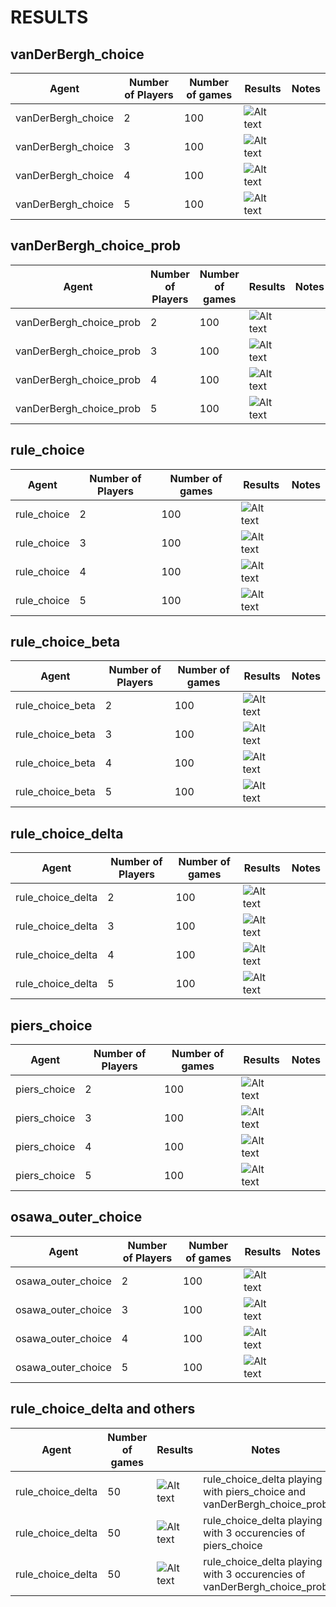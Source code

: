 # RESULTS

## vanDerBergh_choice

| Agent  | Number of Players   | Number of games   |Results   |  Notes |
|---|---|---|---|---|
|  vanDerBergh_choice | 2 | 100 | ![Alt text](graphs/vdb2.png)  |   |
|  vanDerBergh_choice | 3 | 100 | ![Alt text](graphs/vdb3.png) |   |
|  vanDerBergh_choice | 4 | 100 | ![Alt text](graphs/vdb4.png)  |   |
|  vanDerBergh_choice | 5 | 100 | ![Alt text](graphs/vdb5.png)|   |


## vanDerBergh_choice_prob

| Agent  | Number of Players   | Number of games   |Results   |  Notes |
|---|---|---|---|---|
|  vanDerBergh_choice_prob | 2 | 100 | ![Alt text](graphs/vdbp2.png)  |   |
|  vanDerBergh_choice_prob | 3 | 100 | ![Alt text](graphs/vdbp3.png) |   |
|  vanDerBergh_choice_prob | 4 | 100 | ![Alt text](graphs/vdbp4.png)  |   |
|  vanDerBergh_choice_prob | 5 | 100 | ![Alt text](graphs/vdbp5.png)|   |


## rule_choice

| Agent  | Number of Players   | Number of games   |Results   |  Notes |
|---|---|---|---|---|
|  rule_choice | 2 | 100 | ![Alt text](graphs/rc2.png)  |   |
|  rule_choice | 3 | 100 | ![Alt text](graphs/rc3.png) |   |
|  rule_choice | 4 | 100 | ![Alt text](graphs/rc4.png)  |   |
|  rule_choice | 5 | 100 | ![Alt text](graphs/rc5.png)|   |


## rule_choice_beta

| Agent  | Number of Players   | Number of games   |Results   |  Notes |
|---|---|---|---|---|
|  rule_choice_beta | 2 | 100 | ![Alt text](graphs/rcb2.png)  |   |
|  rule_choice_beta | 3 | 100 | ![Alt text](graphs/rcb3.png) |   |
|  rule_choice_beta | 4 | 100 | ![Alt text](graphs/rcb4.png)  |   |
|  rule_choice_beta | 5 | 100 | ![Alt text](graphs/rcb5.png)|   |


## rule_choice_delta

| Agent  | Number of Players   | Number of games   |Results   |  Notes |
|---|---|---|---|---|
| rule_choice_delta | 2 | 100 | ![Alt text](graphs/rcd2.png)  |   |
|  rule_choice_delta | 3 | 100 | ![Alt text](graphs/rcd3.png) |   |
|  rule_choice_delta | 4 | 100 | ![Alt text](graphs/rcd4.png)  |   |
|  rule_choice_delta | 5 | 100 | ![Alt text](graphs/rcd5.png)|   |


## piers_choice

| Agent  | Number of Players   | Number of games   |Results   |  Notes |
|---|---|---|---|---|
|  piers_choice | 2 | 100 | ![Alt text](graphs/piers2.png)  |   |
|  piers_choice | 3 | 100 | ![Alt text](graphs/piers3.png) |   |
|  piers_choice | 4 | 100 | ![Alt text](graphs/piers4.png)  |   |
|  piers_choice | 5 | 100 | ![Alt text](graphs/piers5.png)|   |


## osawa_outer_choice

| Agent  | Number of Players   | Number of games   |Results   |  Notes |
|---|---|---|---|---|
|  osawa_outer_choice | 2 | 100 | ![Alt text](graphs/osawa2.png)  |   |
|  osawa_outer_choice | 3 | 100 | ![Alt text](graphs/osawa3.png) |   |
|  osawa_outer_choice | 4 | 100 | ![Alt text](graphs/osawa4.png)  |   |
|  osawa_outer_choice | 5 | 100 | ![Alt text](graphs/osawa5.png)|   |

## rule_choice_delta and others

| Agent  | Number of games   |Results   |  Notes |
|---|---|---|---|
|   rule_choice_delta | 50 | ![Alt text](graphs/rcd&vdb&piers.png)  | rule_choice_delta playing with piers_choice and vanDerBergh_choice_prob|
|   rule_choice_delta | 50 | ![Alt text](graphs/rcd&3piers.png) | rule_choice_delta playing with 3 occurencies of piers_choice|
|   rule_choice_delta | 50 | ![Alt text](graphs/rcd&3vdb.png)  |  rule_choice_delta playing with 3 occurencies of vanDerBergh_choice_prob|
